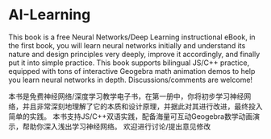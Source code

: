# AI-Learning

This book is a free Neural Networks/Deep Learning instructional eBook, in the first book, you will learn neural networks initially and understand its nature and design principles very deeply, improve it accordingly, and finally put it into simple practice. This book supports bilingual JS/C++ practice, equipped with tons of interactive Geogebra math animation demos to help you learn neural networks in depth. Discussions/comments are welcome!

本书是免费神经网络/深度学习教学电子书，在第一册中，你将初步学习神经网络，并且非常深刻地理解了它的本质和设计原理，并据此对其进行改进，最终投入简单的实践。
本书支持JS/C++双语实践，配备海量可互动Geogebra数学动画演示，帮助你深入浅出学习神经网络。
欢迎进行讨论/提出意见修改
